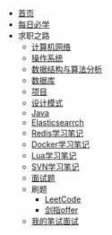 * [首页](README.md)
* [每日必学](每日必学/每日必学)
* 求职之路
    - [计算机网络](求职之路/计算机网络/计算机网络.md) 
    - [操作系统](求职之路/操作系统/操作系统概念.md)
    - [数据结构与算法分析](SomeNotes/数据结构与算法分析/数据结构与算法分析.md)
    - [数据库](求职之路/数据库/README.md)
    - [项目](求职之路/项目/README.md)
    - [设计模式](求职之路/设计模式/设计模式.md)
    - [Java](求职之路/Java/README.md)
    - [Elasticsearrch](求职之路/Elasticsearch/Elasticsearch.md)
    - [Redis学习笔记](SomeNotes/Java/Redis/Redis学习笔记.md)
    - [Docker学习笔记](SomeNotes/Docker/Docker学习笔记.md)
    - [Lua学习笔记](SomeNotes/Lua/Lua学习笔记.md)
    - [SVN学习笔记](SomeNotes/SVN/SVN学习.md)
    - [面试题](SomeNotes/2021面试题/2021面试题.md)
    - 刷题
        - [LeetCode](求职之路/刷题/LeetCode)
        - [剑指offer](SomeNotes/剑指offer/剑指offer.md)
    - [我的笔试面试](求职之路/我的笔试面试/README.md)
    
    
    